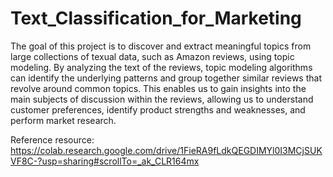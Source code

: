 # Text_Classification_for_Marketing

The goal of this project is to discover and extract meaningful topics from large collections of texual data, such as Amazon reviews, using topic modeling. By analyzing the text of the reviews, topic modeling algorithms can identify the underlying patterns and group together similar reviews that revolve around common topics. This enables us to gain insights into the main subjects of discussion within the reviews, allowing us to understand customer preferences, identify product strengths and weaknesses, and perform market research.

Reference resource: https://colab.research.google.com/drive/1FieRA9fLdkQEGDIMYl0I3MCjSUKVF8C-?usp=sharing#scrollTo=_ak_CLR164mx

